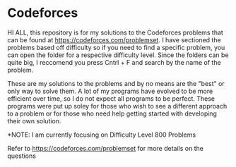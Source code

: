 # Codeforces

HI ALL, this repository is for my solutions to the Codeforces problems that can be found at https://codeforces.com/problemset.
I have sectioned the problems based off difficulty so if you need to find a specific problem, you can open the folder for a respective
difficulty level. Since the folders can be quite big, I reccomend you press Cntrl + F and search by the name of the problem. 

These are my solutions to the problems and by no means are the "best" or only way to solve them. A lot of my programs have evolved to be
more efficient over time, so I do not expect all programs to be perfect. These programs were put up soley for those who wish to see a 
different approach to a problem or for those who need help getting started with developing their own solution. 

*NOTE: I am currently focusing on Difficulty Level 800 Problems


Refer to  https://codeforces.com/problemset for more details on the questions
